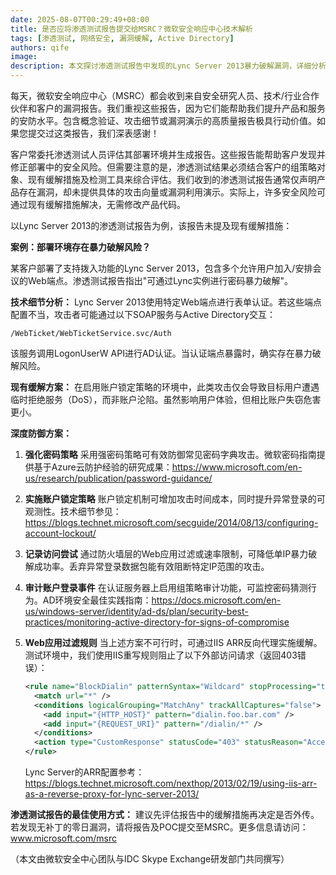 ```yaml
---
date: 2025-08-07T00:29:49+08:00
title: 是否应将渗透测试报告提交给MSRC？微软安全响应中心技术解析
tags: [渗透测试, 网络安全, 漏洞缓解, Active Directory]
authors: qife
image: 
description: 本文探讨渗透测试报告中发现的Lync Server 2013暴力破解漏洞，详细分析AD认证端点风险，并提供包括密码策略、账户锁定、日志审计等深度防御方案，涉及IIS重写规则等具体技术实现。
---
```


每天，微软安全响应中心（MSRC）都会收到来自安全研究人员、技术/行业合作伙伴和客户的漏洞报告。我们重视这些报告，因为它们能帮助我们提升产品和服务的安防水平。包含概念验证、攻击细节或漏洞演示的高质量报告极具行动价值。如果您提交过这类报告，我们深表感谢！

客户常委托渗透测试人员评估其部署环境并生成报告。这些报告能帮助客户发现并修正部署中的安全风险。但需要注意的是，渗透测试结果必须结合客户的组策略对象、现有缓解措施及检测工具来综合评估。我们收到的渗透测试报告通常仅声明产品存在漏洞，却未提供具体的攻击向量或漏洞利用演示。实际上，许多安全风险可通过现有缓解措施解决，无需修改产品代码。

以Lync Server 2013的渗透测试报告为例，该报告未提及现有缓解措施：

**案例：部署环境存在暴力破解风险？**

某客户部署了支持拨入功能的Lync Server 2013，包含多个允许用户加入/安排会议的Web端点。渗透测试报告指出"可通过Lync实例进行密码暴力破解"。

**技术细节分析：**
Lync Server 2013使用特定Web端点进行表单认证。若这些端点配置不当，攻击者可能通过以下SOAP服务与Active Directory交互：
```
/WebTicket/WebTicketService.svc/Auth
```
该服务调用LogonUserW API进行AD认证。当认证端点暴露时，确实存在暴力破解风险。

**现有缓解方案：**
在启用账户锁定策略的环境中，此类攻击仅会导致目标用户遭遇临时拒绝服务（DoS），而非账户沦陷。虽然影响用户体验，但相比账户失窃危害更小。

**深度防御方案：**

1. **强化密码策略**
   采用强密码策略可有效防御常见密码字典攻击。微软密码指南提供基于Azure云防护经验的研究成果：https://www.microsoft.com/en-us/research/publication/password-guidance/

2. **实施账户锁定策略**
   账户锁定机制可增加攻击时间成本，同时提升异常登录的可观测性。技术细节参见：https://blogs.technet.microsoft.com/secguide/2014/08/13/configuring-account-lockout/

3. **记录访问尝试**
   通过防火墙层的Web应用过滤或速率限制，可降低单IP暴力破解成功率。丢弃异常登录数据包能有效阻断特定IP范围的攻击。

4. **审计账户登录事件**
   在认证服务器上启用组策略审计功能，可监控密码猜测行为。AD环境安全最佳实践指南：https://docs.microsoft.com/en-us/windows-server/identity/ad-ds/plan/security-best-practices/monitoring-active-directory-for-signs-of-compromise

5. **Web应用过滤规则**
   当上述方案不可行时，可通过IIS ARR反向代理实施缓解。测试环境中，我们使用IIS重写规则阻止了以下外部访问请求（返回403错误）：
   ```xml
   <rule name="BlockDialin" patternSyntax="Wildcard" stopProcessing="true">
     <match url="*" />
     <conditions logicalGrouping="MatchAny" trackAllCaptures="false">
       <add input="{HTTP_HOST}" pattern="dialin.foo.bar.com" />
       <add input="{REQUEST_URI}" pattern="/dialin/*" />
     </conditions>
     <action type="CustomResponse" statusCode="403" statusReason="Access denied." statusDescription="Access denied." />
   </rule>
   ```
   Lync Server的ARR配置参考：https://blogs.technet.microsoft.com/nexthop/2013/02/19/using-iis-arr-as-a-reverse-proxy-for-lync-server-2013/

**渗透测试报告的最佳使用方式：**
建议先评估报告中的缓解措施再决定是否外传。若发现无补丁的零日漏洞，请将报告及POC提交至MSRC。更多信息请访问：www.microsoft.com/msrc

（本文由微软安全中心团队与IDC Skype Exchange研发部门共同撰写）